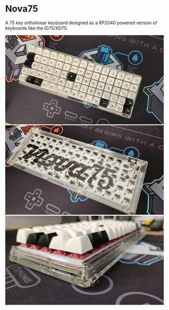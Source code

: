 # Nova75

A 75 key ortholinear keyboard designed as a RP2040 powered version of keyboards like the ID75/XD75.

![](./assets/photo1.jpg?raw=true)
![](./assets/photo2.jpg?raw=true)
![](./assets/photo3.jpg?raw=true)
